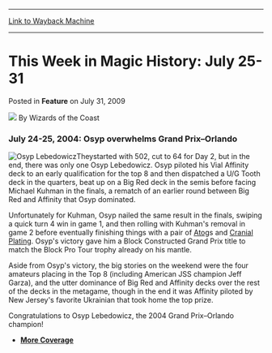 
---
[Link to Wayback Machine](https://web.archive.org/web/20220117193400/https://magic.wizards.com/en/articles/archive/feature/week-magic-history-july-25-31-2009-07-31)

[_metadata_:wayback_url]:- "https://magic.wizards.com/en/articles/archive/feature/week-magic-history-july-25-31-2009-07-31"
[_metadata_:wayback_raw_url]:- "https://web.archive.org/web/20220117193400id_/https://magic.wizards.com/en/articles/archive/feature/week-magic-history-july-25-31-2009-07-31"
[_metadata_:wayback_capture_timestamp]:- "2022-01-17 19:34:00+00:00"
[_metadata_:publish_date]:- "2009-07-31"
[_metadata_:description]:- "July 24-25, 2004: Osyp overwhelms Grand Prix–OrlandoTheystarted with 502, cut to 64 for Day 2, but in the end, there was only one Osyp Lebedowicz."
[_metadata_:generator]:- "Drupal 7 (http://drupal.org)"
---


This Week in Magic History: July 25-31
======================================



 Posted in **Feature**
 on July 31, 2009 






![](https://media.magic.wizards.com/styles/auth_small/public/images/person/wizards_author.jpg)
By Wizards of the Coast











### July 24-25, 2004: Osyp overwhelms Grand Prix–Orlando

![Osyp Lebedowicz](https://media.magic.wizards.com/image_legacy_migration/sideboard/images/gporl04/champ.jpg)Theystarted with 502, cut to 64 for Day 2, but in the end, there was only one Osyp Lebedowicz. Osyp piloted his Vial Affinity deck to an early qualification for the top 8 and then dispatched a U/G Tooth deck in the quarters, beat up on a Big Red deck in the semis before facing Michael Kuhman in the finals, a rematch of an earlier round between Big Red and Affinity that Osyp dominated.

Unfortunately for Kuhman, Osyp nailed the same result in the finals, swiping a quick turn 4 win in game 1, and then rolling with Kuhman's removal in game 2 before eventually finishing things with a pair of [Atog](https://gatherer.wizards.com/Pages/Card/Details.aspx?name=Atog)s and [Cranial Plating](https://gatherer.wizards.com/Pages/Card/Details.aspx?name=Cranial+Plating). Osyp's victory gave him a Block Constructed Grand Prix title to match the Block Pro Tour trophy already on his mantle.

Aside from Osyp's victory, the big stories on the weekend were the four amateurs placing in the Top 8 (including American JSS champion Jeff Garza), and the utter dominance of Big Red and Affinity decks over the rest of the decks in the metagame, though in the end it was Affinity piloted by New Jersey's favorite Ukrainian that took home the top prize.

Congratulations to Osyp Lebedowicz, the 2004 Grand Prix–Orlando champion! 

* [**More Coverage**](/en/events/coverage/osyp-overwhelms-grand-prix-orlando)






